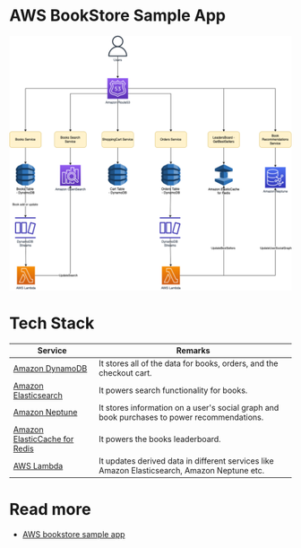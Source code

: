 # AWS BookStore Sample App

![](AWS-Bookstore-Demo-App.png)

# Tech Stack

| Service                                                                                                | Remarks                                                                                      |
|--------------------------------------------------------------------------------------------------------|----------------------------------------------------------------------------------------------|
| [Amazon DynamoDB](../../2_AWSComponents/6_DatabaseServices/AmazonDynamoDB/Readme.md)                   | It stores all of the data for books, orders, and the checkout cart.                          |
| [Amazon Elasticsearch](../../2_AWSComponents/6_DatabaseServices/AmazonOpenSearch.md)                   | It powers search functionality for books.                                                    |
| [Amazon Neptune](../../2_AWSComponents/6_DatabaseServices/AmazonNeptune.md)                            | It stores information on a user's social graph and book purchases to power recommendations.  |
| [Amazon ElasticCache for Redis](../../2_AWSComponents/6_DatabaseServices/AmazonElasticCache/Readme.md) | It powers the books leaderboard.                                                             |
| [AWS Lambda](../../2_AWSComponents/3_ComputeServices/AWSLambda/Readme.md)                              | It updates derived data in different services like Amazon Elasticsearch, Amazon Neptune etc. |

# Read more
- [AWS bookstore sample app](https://github.com/aws-samples/aws-bookstore-demo-app)